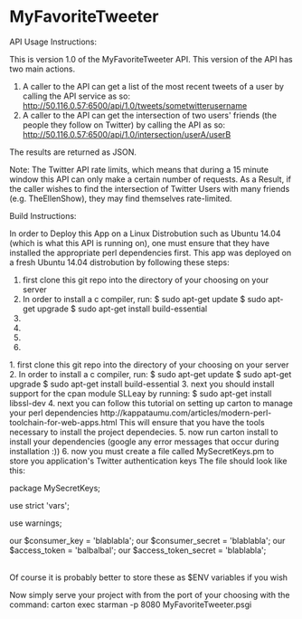 # MyFavoriteTweeter


API Usage Instructions:

This is version 1.0 of the MyFavoriteTweeter API.  This version of the API has two main actions.
1. A caller to the API can get a list of the most recent tweets of a user by calling the API service as so:
  http://50.116.0.57:6500/api/1.0/tweets/sometwitterusername
2. A caller to the API can get the intersection of two users' friends (the people they follow on Twitter) by calling the API as so:
  http://50.116.0.57:6500/api/1.0/intersection/userA/userB
  
The results are returned as JSON.
</hr>

Note:
  The Twitter API rate limits, which means that during a 15 minute window this API can only make a certain number of requests.
  As a Result, if the caller wishes to find the intersection of Twitter Users with many friends (e.g. TheEllenShow), they may find themselves rate-limited.


Build Instructions:

In order to Deploy this App on a Linux Distrobution such as Ubuntu 14.04 (which is what this API is running on), one must ensure that they have installed the appropriate perl dependencies first.  This app was deployed on a fresh Ubuntu 14.04 distrobution by following these steps:
<ol>
  <li>first clone this git repo into the directory of your choosing on your server</li>
  <li>In order to install a c compiler, run:
  $ sudo apt-get update
  $ sudo apt-get upgrade
  $ sudo apt-get install build-essential</li>
  <li></li>
  <li></li>
  <li></li>
  <li></li>
</ol>
1. first clone this git repo into the directory of your choosing on your server
2. In order to install a c compiler, run:
  $ sudo apt-get update
  $ sudo apt-get upgrade
  $ sudo apt-get install build-essential
3. next you should install support for the cpan module SLLeay by running:
  $ sudo apt-get install libssl-dev
4. next you can follow this tutorial on setting up carton to manage your perl dependencies
  http://kappataumu.com/articles/modern-perl-toolchain-for-web-apps.html
  This will ensure that you have the tools necessary to install the project dependecies.
5. now run carton install to install your dependencies (google any error messages that occur during installation :))
6. now you must create a file called MySecretKeys.pm to store you application's Twitter authentication keys
The file should look like this:
<div>

<p>package MySecretKeys;</p>
<p>use strict 'vars';</p>
<p>use warnings;</p>

our $consumer_key = 'blablabla';
our $consumer_secret = 'blablabla';
our $access_token = 'balbalbal';
our $access_token_secret = 'blablabla';
</div>
</br>
Of course it is probably better to store these as $ENV variables if you wish

Now simply serve your project with from the port of your choosing with the command:
  carton exec starman -p 8080 MyFavoriteTweeter.psgi
